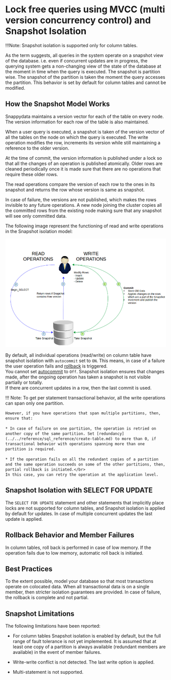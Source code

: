 # Lock free queries using MVCC (multi version concurrency control) and Snapshot Isolation

!!!Note:
	Snapshot isolation is supported only for column tables.

As the term suggests, all queries in the system operate on a snapshot view of the database. i.e. even if concurrent updates are in progress, the querying system gets a non-changing view of the state of the database at the moment in time when the query is executed. The snapshot is partition wise. The snapshot of the partition is taken the moment the query accesses the partition. This behavior is set by default for column tables and cannot be modified.

## How the Snapshot Model Works

Snappydata maintains a version vector for each of the table on every node. The version information for each row of the table is also maintained. 

When a user query is executed, a snapshot is taken of the version vector of all the tables on the node on which the query is executed. The write operation modifies the row, increments its version while still maintaining a reference to the older version. 

At the time of commit, the version information is published under a lock so that all the changes of an operation is published atomically. Older rows are cleaned periodically once it is made sure that there are no operations that require these older rows.

The read operations compare the version of each row to the ones in its snapshot and returns the row whose version is same as snapshot.

In case of failure, the versions are not published, which makes the rows invisible to any future operations. A new node joining the cluster copies all the committed rows from the existing node making sure that any snapshot will see only committed data.

The following image represent the functioning of read and write operations in the Snapshot isolation model:

![Snapshot Isolation](../../Images/snapshot_isolation.png)

By default, all individual operations (read/write) on column table have snapshot isolation with `autocommit` set to `ON`. This means, in case of a failure the user operation fails and [rollback](../../reference/interactive_commands/rollback.md) is triggered. </br>
You cannot set [autocommit](../../reference/interactive_commands/autocommit.md) to `Off`. Snapshot isolation ensures that changes made, after the ongoing operation has taken a snapshot is not visible partially or totally.</br>
If there are concurrent updates in a row, then the last commit is used.

!!! Note:
	To get per statement transactional behavior, all the write operations can span only one partition.

	However, if you have operations that span multiple partitions, then, ensure that:

	* In case of failure on one partition, the operation is retried on another copy of the same partition. Set [redundancy](../../reference/sql_reference/create-table.md) to more than 0, if transactional behavior with operations spanning more than one partition is required.

	* If the operation fails on all the redundant copies of a partition and the same operation succeeds on some of the other partitions, then, partial rollback is initiated.</br>
	In this case, you can retry the operation at the application level.
    

## Snapshot Isolation with SELECT FOR UPDATE

The `SELECT FOR UPDATE` statement and other statements that implicitly place locks are not supported for column tables, and Snapshot isolation is applied by default for updates. In case of multiple concurrent updates the last update is applied.

## Rollback Behavior and Member Failures

In column tables, roll back is performed in case of low memory. If the operation fails due to low memory, automatic roll back is initiated.

## Best Practices

To the extent possible, model your database so that most transactions operate on colocated data. When all transactional data is on a single member, then stricter isolation guarantees are provided. In case of failure, the rollback is complete and not partial.

## Snapshot Limitations

The following limitations have been reported:

- For column tables Snapshot isolation is enabled by default, but the full range of fault tolerance is not yet implemented. It is assumed that at least one copy of a partition is always available (redundant members are available) in the event of member failures.

- Write-write conflict is not detected. The last write option is applied.

- Multi-statement is not supported.
